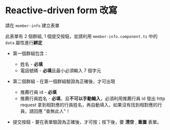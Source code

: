 # Reactive-driven form 改寫

請在 `member-info` 建立表單

此表單有 2 個群組, 1 個提交按鈕，並請利用 `member-info.component.ts` 中的 `data` 屬性進行**綁定**

- 第一個群組包含：
  - 姓名 - **必填**
  - 電話號碼 - **必填**且最小必須輸入 7 個字元

- 第二個群組 - 在第一個群組驗證為正確後，才可出現

  - 推薦行員 id - **必填**
  - 推薦行員姓名 - **必填**，且**不可以手動輸入**，必須利用推薦行員 id 發出 http request 拿到相對應的行員姓名，再自動填入，如果沒有找到相對應的行員，請回應 "查無此人"！

- 提交按鈕 - 要在表單驗證為正確後，才可按；按下後，要 **清空** , **重置** 表單。
